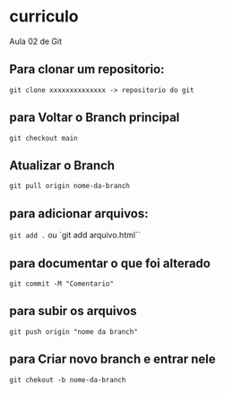 # curriculo
Aula 02 de Git

## Para clonar um repositorio:
`git clone xxxxxxxxxxxxxx -> repositorio do git`

## para Voltar o Branch principal
`git checkout main`

## Atualizar o Branch 
`git pull origin nome-da-branch`

## para adicionar arquivos:
`git add .` ou `git add arquivo.html``

## para documentar o que foi alterado
`git commit -M "Comentario"`

## para subir os arquivos
`git push origin "nome da branch"`

## para Criar novo branch e entrar nele
`git chekout -b nome-da-branch`

